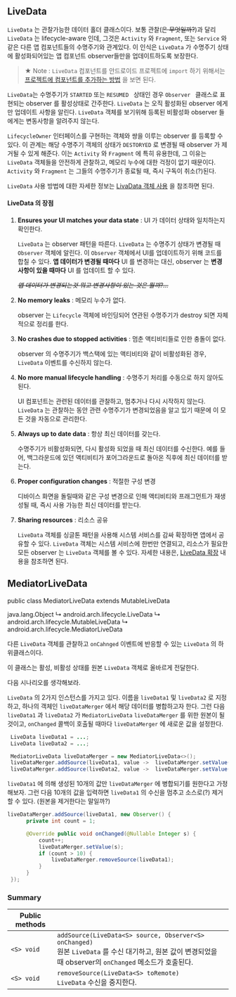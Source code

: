## LiveData

 `LiveData` 는 관찰가능한 데이터 홀더 클래스이다. 보통 관찰(~~은 무엇일까?~~)과 달리 `LiveData` 는 lifecycle-aware 인데, 그것은 `Activity` 와 `Fragment`, 또는 `Service` 와 같은 다른 앱 컴포넌트들의 수명주기와 관계있다. 이 인식은 `LiveData` 가 수명주기 상태에 활성화되어있는 앱 컴포넌트 observer들만을 업데이트하도록 보장한다.

> ★ Note : `LiveData` 컴포넌트를 안드로이드 프로젝트에 `import` 하기 위해서는 [프로젝트에 컴포넌트를 추가하는 방법](https://developer.android.com/topic/libraries/architecture/adding-components#lifecycle) 을 보면 된다.



 `LiveData`는 수명주기가 `STARTED` 또는 `RESUMED ` 상태인 경우 `Observer ` 클래스로 표현되는 observer 를 활성상태로 간주한다. `LiveData` 는 오직 활성화된 observer 에게만 업데이트 사항을 알린다. `LiveData` 객체를 보기위해 등록된 비활성화 observer 들에게는 변동사항을 알려주지 않는다.

 `LifecycleOwner`  인터페이스를 구현하는 객체와 쌍을 이루는 observer 를 등록할 수 있다. 이 관계는 해당 수명주기 객체의 상태가 `DESTORYED` 로 변경될 때 observer 가 제거될 수 있게 해준다.  이는 `Activity` 와 `Fragment` 에 특히 유용한데, 그 이유는 `LiveData` 객체들을 안전하게 관찰하고, 메모리 누수에 대한 걱정이 없기 때문이다. `Activity` 와 `Fragment` 는 그들의 수명주기가 종료될 때, 즉시 구독이 취소(?)된다.

 `LiveData` 사용 방법에 대한 자세한 정보는 [LivaData 객체 사용](https://developer.android.com/topic/libraries/architecture/livedata#work_livedata) 을 참조하면 된다.



#### LiveData 의 장점

1. **Ensures your UI matches your data state** : UI 가 데이터 상태와 일치하는지 확인한다.

   `LiveData` 는 observer 패턴을 따른다. `LiveData` 는 수명주기 상태가 변경될 때 `Observer` 객체에 알린다. 이 `Observer` 객체에서 UI를 업데이트하기 위해 코드를 합칠 수 있다. **앱 데이터가 변경될 때마다** UI 를 변경하는 대신, observer 는 **변경 사항이 있을 때마다** UI 를 업데이트 할 수 있다. 

   _~~앱 데이터가 변경되는것 뭐고 변경사항이 있는 것은 뭘까?...~~_

2. **No memory leaks** : 메모리 누수가 없다.

   observer 는 `Lifecycle` 객체에 바인딩되어 연관된 수명주기가 destroy 되면 자체적으로 정리를 한다.

3. **No crashes due to stopped activities** : 멈춘 액티비티들로 인한  충돌이 없다.

   observer 의 수명주기가 백스택에 있는 액티비티와 같이 비활성화된 경우, `LiveData` 이벤트를 수신하지 않는다.

4. **No more manual lifecycle handling** : 수명주기 처리를 수동으로 하지 않아도 된다.

   UI 컴포넌트는 관련된 데이터를 관찰하고, 멈추거나 다시 시작하지 않는다. `LiveData` 는 관찰하는 동안 관련 수명주기가 변경되었음을 알고 있기 때문에 이 모든 것을 자동으로 관리한다.

5. **Always up to date data** : 항상 최신 데이터를 갖는다.

   수명주기가 비활성화되면, 다시 활성화 되었을 때 최신 데이터를 수신한다. 예를 들어, 백그라운드에 있던 액티비티가 포어그라운드로 돌아온 직후에 최신 데이터를 받는다.

6. **Proper configuration changes** : 적절한 구성 변경

   디바이스 화면을 돌릴때와 같은 구성 변경으로 인해 액티비티와 프래그먼트가 재생성될 때, 즉시 사용 가능한 최신 데이터를 받는다.

7. **Sharing resources** : 리소스 공유

   `LiveData` 객체를 싱글톤 패턴을 사용해 시스템 서비스를 감싸 확장하면 앱에서 공유할 수 있다. `LiveData` 객체는 시스템 서비스에 한번만 연결되고, 리소스가 필요한 모든 observer 는 `LiveData` 객체를 볼 수 있다. 자세한 내용은, [LiveData 확장](https://developer.android.com/topic/libraries/architecture/livedata#extend_livedata) 내용을 참조하면 된다.



## MediatorLiveData

public class MediatorLiveData 
extends MutableLiveData<T> 

java.lang.Object
   ↳	android.arch.lifecycle.LiveData<T>
 	   ↳	android.arch.lifecycle.MutableLiveData<T>
 	 	   ↳	android.arch.lifecycle.MediatorLiveData<T>



 다른 `LiveData`  객체를 관찰하고  `onCahnged` 이벤트에 반응할 수 있는 `LiveData` 의 하위클래스이다.

 이 클래스는 활성, 비활성 상태를 원본 `LiveData` 객체로 올바르게 전달한다.

 다음 시나리오를 생각해보라.

 `LiveData` 의 2가지 인스턴스를 가지고 있다. 이름을 `liveData1` 및 `liveData2` 로 지정하고, 하나의 객체인 `liveDataMerger` 에서 해당 데이터를 병합하고자 한다. 그런 다음 `liveData1` 과 `liveData2` 가 `MediatorLiveData` `liveDataMerger` 를 위한 원본이 될 것이고,  `onChanged` 콜백이 호출될 때마다 `liveDataMerger` 에 새로운 값을 설정한다.

``` java
 LiveData liveData1 = ...;
 LiveData liveData2 = ...;

 MediatorLiveData liveDataMerger = new MediatorLiveData<>();
 liveDataMerger.addSource(liveData1, value ->  liveDataMerger.setValue(value));
 liveDataMerger.addSource(liveData2, value ->  liveDataMerger.setValue(value));
```

 `liveData1` 에 의해 생성된 10개의 값만 `liveDataMerger` 에 병합되기를 원한다고 가정해보자. 그런 다음 10개의 값을 입력하면 `liveData1` 의 수신을 멈추고 소스로(?) 제거할 수 있다. (원본을 제거한다는 말일까?)

```java
liveDataMerger.addSource(liveData1, new Observer() {
      private int count = 1;

      @Override public void onChanged(@Nullable Integer s) {
          count++;
          liveDataMerger.setValue(s);
          if (count > 10) {
              liveDataMerger.removeSource(liveData1);
          }
      }
 });
```



### Summary

| Public methods |                                                              |
| -------------- | ------------------------------------------------------------ |
| `<S> void`     | `addSource(LiveData<S> source, Observer<S> onChanged)`<br>원본 `LiveData` 를 수신 대기하고, 원본 값이 변경되었을 때 observer의 `onChanged` 메소드가 호출된다. |
| `<S> void`     | `removeSource(LiveData<S> toRemote)`<br /> `LiveData` 수신을 중지한다. |